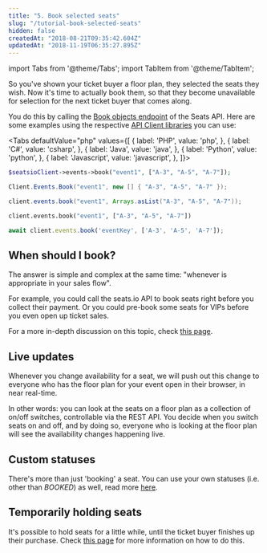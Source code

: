 ```yaml
---
title: "5. Book selected seats"
slug: "/tutorial-book-selected-seats"
hidden: false
createdAt: "2018-08-21T09:35:42.604Z"
updatedAt: "2018-11-19T06:35:27.895Z"
---
```


import Tabs from '@theme/Tabs';
import TabItem from '@theme/TabItem';

So you've shown your ticket buyer a floor plan, they selected the seats they wish. Now it's time to actually book them, so that they become unavailable for selection for the next ticket buyer that comes along. 

You do this by calling the [Book objects endpoint](doc:api-book-objects) of the Seats API. 
Here are some examples using the respective [API Client libraries](doc:api-client-libraries) you can use: 




<Tabs 
  defaultValue="php"
  values={[
{ label: 'PHP', value: 'php', },
{ label: 'C#', value: 'csharp', },
{ label: 'Java', value: 'java', },
{ label: 'Python', value: 'python', },
{ label: 'Javascript', value: 'javascript', },
]}>
<TabItem value='php'>

```php
$seatsioClient->events->book("event1", ["A-3", "A-5", "A-7"]);
```

</TabItem>
<TabItem value='csharp'>

```csharp
Client.Events.Book("event1", new [] { "A-3", "A-5", "A-7" });
```

</TabItem>
<TabItem value='java'>

```java
client.events.book("event1", Arrays.asList("A-3", "A-5", "A-7"));
```

</TabItem>
<TabItem value='python'>

```python
client.events.book("event1", ["A-3", "A-5", "A-7"])
```

</TabItem>
<TabItem value='javascript'>

```javascript
await client.events.book('eventKey', ['A-3', 'A-5', 'A-7']);
```

</TabItem>
</Tabs>


## When should I book?
The answer is simple and complex at the same time: "whenever is appropriate in your sales flow". 

For example, you could call the seats.io API to book seats right before you collect their payment. Or you could pre-book some seats for VIPs before you even open up ticket sales.

For a more in-depth discussion on this topic, check [this page](http://support.seats.io/integrating-seats-io/when-should-i-book-my-seats). 

## Live updates

Whenever you change availability for a seat, we will push out this change to everyone who has the floor plan for your event open in their browser, in near real-time.

In other words: you can look at the seats on a floor plan as a collection of on/off switches, controllable via the REST API. You decide when you switch seats on and off, and by doing so, everyone who is looking at the floor plan will see the availability changes happening live.


## Custom statuses
There's more than just 'booking' a seat. You can use your own statuses (i.e. other than *BOOKED*) as well, read more [here](doc:api-custom-object-status).

## Temporarily holding seats
It's possible to hold seats for a little while, until the ticket buyer finishes up their purchase. Check [this page](doc:api-temporarily-hold-objects) for more information on how to do this.
